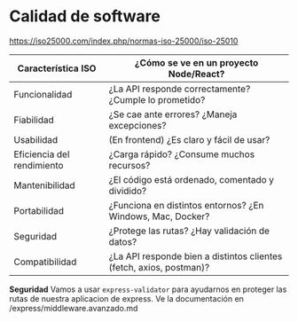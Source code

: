 # Calidad de software

https://iso25000.com/index.php/normas-iso-25000/iso-25010

| Característica ISO       | ¿Cómo se ve en un proyecto Node/React?                                               |
|--------------------------|----------------------------------------------------------------------------------------|
| Funcionalidad            | ¿La API responde correctamente? ¿Cumple lo prometido?                                 |
| Fiabilidad               | ¿Se cae ante errores? ¿Maneja excepciones?                                            |
| Usabilidad               | (En frontend) ¿Es claro y fácil de usar?                                              |
| Eficiencia del rendimiento | ¿Carga rápido? ¿Consume muchos recursos?                                           |
| Mantenibilidad           | ¿El código está ordenado, comentado y dividido?                                       |
| Portabilidad             | ¿Funciona en distintos entornos? ¿En Windows, Mac, Docker?                            |
| Seguridad                | ¿Protege las rutas? ¿Hay validación de datos?                                         |
| Compatibilidad           | ¿La API responde bien a distintos clientes (fetch, axios, postman)?                   |


**Seguridad**
Vamos a usar `express-validator` para ayudarnos en proteger las rutas de nuestra aplicacion de express. Ve la documentación en /express/middleware.avanzado.md




